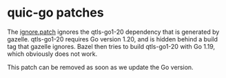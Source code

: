 # quic-go patches

The [ignore.patch](./ignore.patch) ignores the qtls-go1-20 dependency that is
generated by gazelle. qtls-go1-20 requires Go version 1.20, and is hidden behind
a build tag that gazelle ignores. Bazel then tries to build qtls-go1-20 with Go 1.19,
which obviously does not work.

This patch can be removed as soon as we update the Go version.
